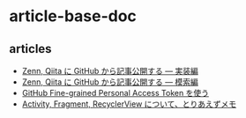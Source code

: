 # article-base-doc

## articles

<!-- ARTICLES DESCENDANT -->
- [Zenn, Qiita に GitHub から記事公開する — 実装編](docs/a/70530_publish_zenn_qiita.md)
- [Zenn, Qiita に GitHub から記事公開する — 模索編](docs/a/70525_publish_zenn_qiita.md)
- [GitHub Fine-grained Personal Access Token を使う](docs/a/70302_github_token.md)
- [Activity, Fragment, RecyclerView について、とりあえずメモ](docs/a/70227_recycler_view.md)
